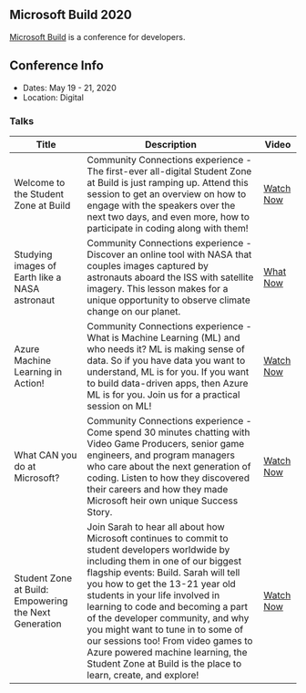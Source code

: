 ## Microsoft Build 2020

[Microsoft Build](https://mybuild.microsoft.com/) is a conference for developers.

## Conference Info
- Dates: May 19 - 21, 2020
- Location: Digital

### Talks

| Title | Description | Video |
|-------|-------------|-------|
| Welcome to the Student Zone at Build | Community Connections experience - The first-ever all-digital Student Zone at Build is just ramping up. Attend this session to get an overview on how to engage with the speakers over the next two days, and even more, how to participate in coding along with them! | [Watch Now](https://youtu.be/gYsC9arAWTM) |
| Studying images of Earth like a NASA astronaut | Community Connections experience - Discover an online tool with NASA that couples images captured by astronauts aboard the ISS with satellite imagery. This lesson makes for a unique opportunity to observe climate change on our planet. | [What Now](https://youtu.be/tb-UnHJ4nGU) |
| Azure Machine Learning in Action! | Community Connections experience - What is Machine Learning (ML) and who needs it? ML is making sense of data. So if you have data you want to understand, ML is for you. If you want to build data-driven apps, then Azure ML is for you. Join us for a practical session on ML! | [Watch Now](https://youtu.be/-HDESJBanZg) |
| What CAN you do at Microsoft? | Community Connections experience - Come spend 30 minutes chatting with Video Game Producers, senior game engineers, and program managers who care about the next generation of coding. Listen to how they discovered their careers and how they made Microsoft heir own unique Success Story. | [Watch Now](https://youtu.be/L6F0pXhc1pE) |
| Student Zone at Build: Empowering the Next Generation | Join Sarah to hear all about how Microsoft continues to commit to student developers worldwide by including them in one of our biggest flagship events: Build. Sarah will tell you how to get the 13-21 year old students in your life involved in learning to code and becoming a part of the developer community, and why you might want to tune in to some of our sessions too! From video games to Azure powered machine learning, the Student Zone at Build is the place to learn, create, and explore! | [Watch Now](https://youtu.be/o2HE6Qwv07Y) |
